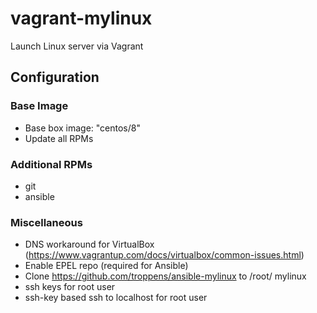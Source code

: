 # vagrant-mylinux
Launch Linux server via Vagrant

## Configuration

### Base Image
- Base box image: "centos/8"
- Update all RPMs

### Additional RPMs
- git
- ansible

### Miscellaneous
- DNS workaround for VirtualBox
  (https://www.vagrantup.com/docs/virtualbox/common-issues.html)
- Enable EPEL repo (required for Ansible)
- Clone https://github.com/troppens/ansible-mylinux to /root/ mylinux
- ssh keys for root user
- ssh-key based ssh to localhost for root user
